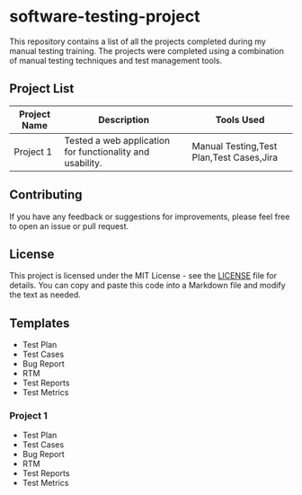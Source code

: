 # software-testing-project

This repository contains a list of all the projects completed during my manual testing training. The projects were completed using a combination of manual testing techniques and test management tools.


## Project List

| Project Name | Description | Tools Used |
|--------------|-------------|------------|
| Project 1    | Tested a web application for functionality and usability. |Manual Testing,Test Plan,Test Cases,Jira|


## Contributing

If you have any feedback or suggestions for improvements, please feel free to open an issue or pull request.

## License

This project is licensed under the MIT License - see the [LICENSE](LICENSE) file for details.
You can copy and paste this code into a Markdown file and modify the text as needed.

## Templates
- Test Plan
- Test Cases
- Bug Report
- RTM
- Test Reports
- Test Metrics


### Project 1
- Test Plan
- Test Cases
- Bug Report
- RTM
- Test Reports
- Test Metrics

